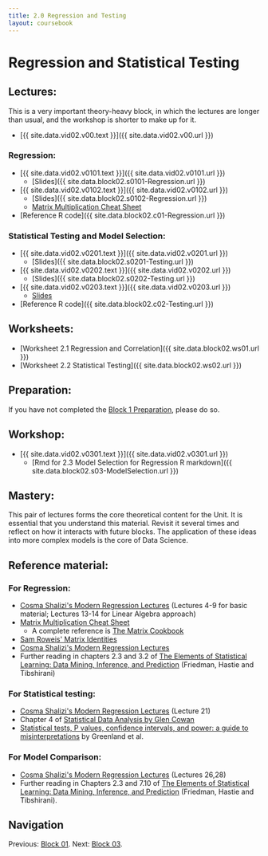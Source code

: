 ```yaml
---
title: 2.0 Regression and Testing
layout: coursebook
---
```

# Regression and Statistical Testing

## Lectures:

This is a very important theory-heavy block, in which the lectures are longer than usual, and the workshop is shorter to make up for it.

* [{{ site.data.vid02.v00.text }}]({{ site.data.vid02.v00.url }})

### Regression:

* [{{ site.data.vid02.v0101.text }}]({{ site.data.vid02.v0101.url }})
  * [Slides]({{ site.data.block02.s0101-Regression.url }})
* [{{ site.data.vid02.v0102.text }}]({{ site.data.vid02.v0102.url }}) 
  * [Slides]({{ site.data.block02.s0102-Regression.url }})
  * [Matrix Multiplication Cheat Sheet](02-MatrixCheatsheet.md)
* [Reference R code]({{ site.data.block02.c01-Regression.url }})

### Statistical Testing and Model Selection:

* [{{ site.data.vid02.v0201.text }}]({{ site.data.vid02.v0201.url }})
  * [Slides]({{ site.data.block02.s0201-Testing.url }})
* [{{ site.data.vid02.v0202.text }}]({{ site.data.vid02.v0202.url }})
  * [Slides]({{ site.data.block02.s0202-Testing.url }}) 
* [{{ site.data.vid02.v0203.text }}]({{ site.data.vid02.v0203.url }})
  * [Slides](02.2.3-ModelSelection.pdf)
* [Reference R code]({{ site.data.block02.c02-Testing.url }})

## Worksheets:

* [Worksheet 2.1 Regression and Correlation]({{ site.data.block02.ws01.url }}) 
* [Worksheet 2.2 Statistical Testing]({{ site.data.block02.ws02.url }})

## Preparation:

If you have not completed the [Block 1 Preparation](01.md), please do so.

## Workshop:

* [{{ site.data.vid02.v0301.text }}]({{ site.data.vid02.v0301.url }})
  * [Rmd for 2.3 Model Selection for Regression R markdown]({{ site.data.block02.s03-ModelSelection.url }})

## Mastery:

This pair of lectures forms the core theoretical content for the Unit. It is essential that you understand this material. Revisit it several times and reflect on how it interacts with future blocks. The application of these ideas into more complex models is the core of Data Science.

## Reference material:

### For Regression:

* [Cosma Shalizi's Modern Regression Lectures](http://www.stat.cmu.edu/~cshalizi/mreg/15/lectures/) (Lectures 4-9 for basic material; Lectures 13-14 for Linear Algebra approach)
* [Matrix Multiplication Cheat Sheet](02-MatrixCheatsheet.md)
  * A complete reference is [The Matrix Cookbook](https://www.math.uwaterloo.ca/~hwolkowi/matrixcookbook.pdf)
* [Sam Roweis' Matrix Identities](http://robotics.caltech.edu/~sam/TechReports/extern_matrixids.pdf)
* [Cosma Shalizi's Modern Regression Lectures](http://www.stat.cmu.edu/~cshalizi/mreg/15/lectures/)
* Further reading in chapters 2.3 and 3.2 of [The Elements of Statistical Learning: Data Mining, Inference, and Prediction](https://web.stanford.edu/~hastie/Papers/ESLII.pdf) (Friedman, Hastie and Tibshirani)

### For Statistical testing:

* [Cosma Shalizi's Modern Regression Lectures](http://www.stat.cmu.edu/~cshalizi/mreg/15/lectures/) (Lecture 21)
* Chapter 4 of [Statistical Data Analysis by Glen Cowan](http://www.sherrytowers.com/cowan_statistical_data_analysis.pdf)
* [Statistical tests, P values, confidence intervals, and power: a guide to misinterpretations](https://www.ncbi.nlm.nih.gov/pmc/articles/PMC4877414/) by Greenland et al.

### For Model Comparison:

* [Cosma Shalizi's Modern Regression Lectures](http://www.stat.cmu.edu/~cshalizi/mreg/15/lectures/) (Lectures 26,28)
* Further reading in Chapters 2.3 and 7.10 of [The Elements of Statistical Learning: Data Mining, Inference, and Prediction](https://web.stanford.edu/~hastie/Papers/ESLII.pdf) (Friedman, Hastie and Tibshirani).

## Navigation

Previous: [Block 01](01.md).
Next: [Block 03](03.md).

